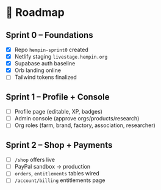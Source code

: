 # 📅 Roadmap

## Sprint 0 – Foundations
- [x] Repo `hempin-sprint0` created
- [x] Netlify staging `livestage.hempin.org`
- [x] Supabase auth baseline
- [x] Orb landing online
- [ ] Tailwind tokens finalized

## Sprint 1 – Profile + Console
- [ ] Profile page (editable, XP, badges)
- [ ] Admin console (approve orgs/products/research)
- [ ] Org roles (farm, brand, factory, association, researcher)

## Sprint 2 – Shop + Payments
- [ ] `/shop` offers live
- [ ] PayPal sandbox → production
- [ ] `orders`, `entitlements` tables wired
- [ ] `/account/billing` entitlements page
